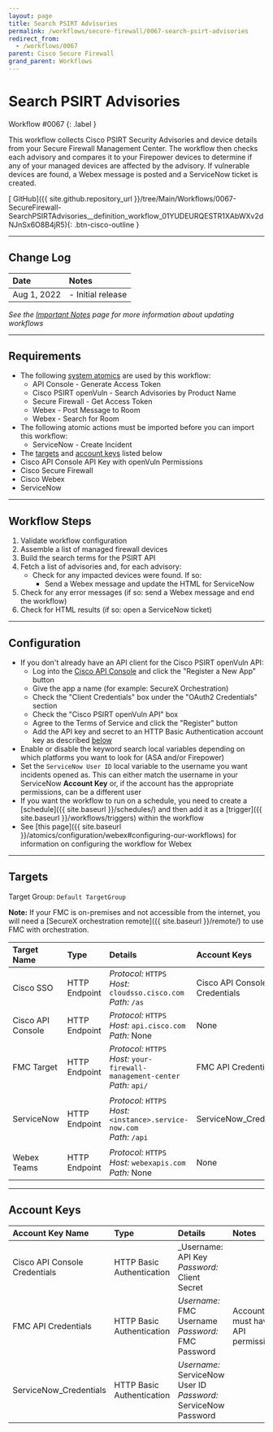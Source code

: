 ```yaml
---
layout: page
title: Search PSIRT Advisories
permalink: /workflows/secure-firewall/0067-search-psirt-advisories
redirect_from:
  - /workflows/0067
parent: Cisco Secure Firewall
grand_parent: Workflows
---
```


# Search PSIRT Advisories
<div markdown="1">
Workflow #0067
{: .label }
</div>

This workflow collects Cisco PSIRT Security Advisories and device details from your Secure Firewall Management Center. The workflow then checks each advisory and compares it to your Firepower devices to determine if any of your managed devices are affected by the advisory. If vulnerable devices are found, a Webex message is posted and a ServiceNow ticket is created.

[<i class="fab fa-github"></i> GitHub]({{ site.github.repository_url }}/tree/Main/Workflows/0067-SecureFirewall-SearchPSIRTAdvisories__definition_workflow_01YUDEURQESTR1XAbWXv2dNJnSx6O8B4jR5){: .btn-cisco-outline }

---

## Change Log

| Date | Notes |
|:-----|:------|
| Aug 1, 2022 | - Initial release |

_See the [Important Notes](/sxo-05-security-workflows/notes) page for more information about updating workflows_

---

## Requirements
* The following [system atomics](/sxo-05-security-workflows/atomics/system) are used by this workflow:
	* API Console - Generate Access Token
    * Cisco PSIRT openVuln - Search Advisories by Product Name
    * Secure Firewall - Get Access Token
    * Webex - Post Message to Room
    * Webex - Search for Room
* The following atomic actions must be imported before you can import this workflow:
	* ServiceNow - Create Incident
* The [targets](#targets) and [account keys](#account-keys) listed below
* Cisco API Console API Key with openVuln Permissions
* Cisco Secure Firewall
* Cisco Webex
* ServiceNow

---

## Workflow Steps
1. Validate workflow configuration
1. Assemble a list of managed firewall devices
1. Build the search terms for the PSIRT API
1. Fetch a list of advisories and, for each advisory:
    * Check for any impacted devices were found. If so:
        * Send a Webex message and update the HTML for ServiceNow
1. Check for any error messages (if so: send a Webex message and end the workflow)
1. Check for HTML results (if so: open a ServiceNow ticket)

---

## Configuration
* If you don't already have an API client for the Cisco PSIRT openVuln API:
    * Log into the [Cisco API Console](https://apiconsole.cisco.com/apps/register) and click the "Register a New App" button
    * Give the app a name (for example: SecureX Orchestration)
    * Check the "Client Credentials" box under the "OAuth2 Credentials" section
    * Check the "Cisco PSIRT openVuln API" box
    * Agree to the Terms of Service and click the "Register" button
    * Add the API key and secret to an HTTP Basic Authentication account key as described [below](#account-keys)
* Enable or disable the keyword search local variables depending on which platforms you want to look for (ASA and/or Firepower)
* Set the `ServiceNow User ID` local variable to the username you want incidents opened as. This can either match the username in your ServiceNow **Account Key** or, if the account has the appropriate permissions, can be a different user
* If you want the workflow to run on a schedule, you need to create a [schedule]({{ site.baseurl }}/schedules/) and then add it as a [trigger]({{ site.baseurl }}/workflows/triggers) within the workflow
* See [this page]({{ site.baseurl }}/atomics/configuration/webex#configuring-our-workflows) for information on configuring the workflow for Webex

---

## Targets
Target Group: `Default TargetGroup`

**Note:** If your FMC is on-premises and not accessible from the internet, you will need a [SecureX orchestration remote]({{ site.baseurl }}/remote/) to use FMC with orchestration.

| Target Name | Type | Details | Account Keys | Notes |
|:------------|:-----|:--------|:-------------|:------|
| Cisco SSO | HTTP Endpoint | _Protocol:_ `HTTPS`<br />_Host:_ `cloudsso.cisco.com`<br />_Path:_ `/as` | Cisco API Console Credentials |  |
| Cisco API Console | HTTP Endpoint | _Protocol:_ `HTTPS`<br />_Host:_ `api.cisco.com`<br />_Path:_ None | None | |
| FMC Target | HTTP Endpoint | _Protocol:_ `HTTPS`<br />_Host:_ `your-firewall-management-center`<br />_Path:_ `api/` | FMC API Credentials | |
| ServiceNow | HTTP Endpoint | _Protocol:_ `HTTPS`<br />_Host:_ `<instance>.service-now.com`<br />_Path:_ `/api` | ServiceNow_Credentials | Be sure to use your instance URL |
| Webex Teams | HTTP Endpoint | _Protocol:_ `HTTPS`<br />_Host:_ `webexapis.com`<br />_Path:_ None | None | |

---

## Account Keys

| Account Key Name | Type | Details | Notes |
|:-----------------|:-----|:--------|:------|
| Cisco API Console Credentials | HTTP Basic Authentication | _Username: API Key<br />_Password:_ Client Secret | |
| FMC API Credentials | HTTP Basic Authentication | _Username:_ FMC Username<br />_Password:_ FMC Password | Account must have API permissions |
| ServiceNow_Credentials | HTTP Basic Authentication | _Username:_ ServiceNow User ID<br />_Password:_ ServiceNow Password | |
